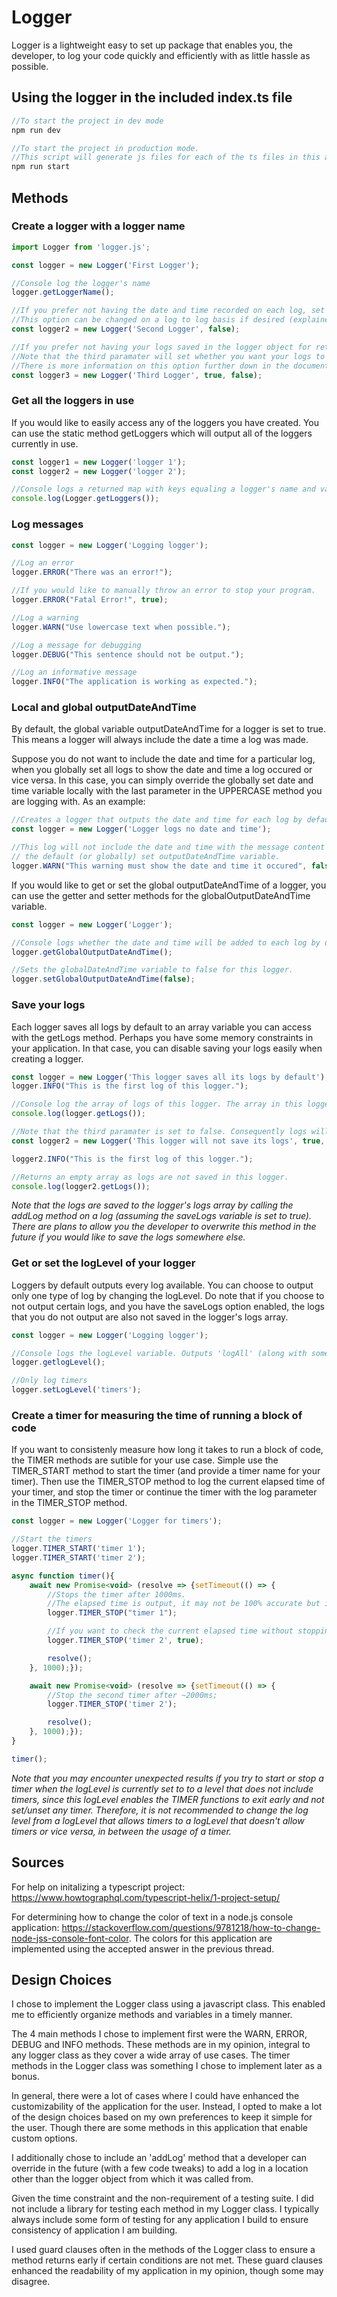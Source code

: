 # Logger

Logger is a lightweight easy to set up package that enables you, the developer, to log your code quickly and efficiently with as little hassle as possible.

## Using the logger in the included index.ts file
```javascript
//To start the project in dev mode
npm run dev

//To start the project in production mode. 
//This script will generate js files for each of the ts files in this application to be used for production.
npm run start

```

## Methods

### Create a logger with a logger name
```javascript
import Logger from 'logger.js';

const logger = new Logger('First Logger');

//Console log the logger's name
logger.getLoggerName();

//If you prefer not having the date and time recorded on each log, set the second parameter to false.
//This option can be changed on a log to log basis if desired (explained further down in the documentation).
const logger2 = new Logger('Second Logger', false);

//If you prefer not having your logs saved in the logger object for retrieval later.
//Note that the third paramater will set whether you want your logs to be saved.
//There is more information on this option further down in the documentation.
const logger3 = new Logger('Third Logger', true, false);
```

### Get all the loggers in use
If you would like to easily access any of the loggers you have created. You can use the static method getLoggers which will output all of the loggers currently in use.
```javascript
const logger1 = new Logger('logger 1');
const logger2 = new Logger('logger 2');

//Console logs a returned map with keys equaling a logger's name and values equaling the 'this' instance of a logger.
console.log(Logger.getLoggers());
```

### Log messages
```javascript
const logger = new Logger('Logging logger');

//Log an error
logger.ERROR("There was an error!");

//If you would like to manually throw an error to stop your program.
logger.ERROR("Fatal Error!", true);

//Log a warning
logger.WARN("Use lowercase text when possible.");

//Log a message for debugging
logger.DEBUG("This sentence should not be output.");

//Log an informative message
logger.INFO("The application is working as expected.");
```

### Local and global outputDateAndTime
By default, the global variable outputDateAndTime for a logger is set to true. This means a logger will always include the date a time a log was made.

Suppose you do not want to include the date and time for a particular log, when you globally set all logs to show the date and time a log occured or vice versa.
In this case, you can simply override the globally set date and time variable locally with the last parameter in the UPPERCASE method you are logging with. As an example:

```javascript
//Creates a logger that outputs the date and time for each log by default.
const logger = new Logger('Logger logs no date and time');

//This log will not include the date and time with the message content since it utilized the local outputDateAndTime parameter to override
// the default (or globally) set outputDateAndTime variable.
logger.WARN("This warning must show the date and time it occured", false);
```

If you would like to get or set the global outputDateAndTime of a logger, you can use the getter and setter methods for the globalOutputDateAndTime variable.

```javascript
const logger = new Logger('Logger');

//Console logs whether the date and time will be added to each log by default. The default is true.
logger.getGlobalOutputDateAndTime();

//Sets the globalDateAndTime variable to false for this logger.
logger.setGlobalOutputDateAndTime(false);
```

### Save your logs
Each logger saves all logs by default to an array variable you can access with the getLogs method.
Perhaps you have some memory constraints in your application. In that case, you can disable saving your logs easily when creating a logger.
```javascript
const logger = new Logger('This logger saves all its logs by default');
logger.INFO("This is the first log of this logger.");

//Console log the array of logs of this logger. The array in this logger will contain one log.
console.log(logger.getLogs());

//Note that the third paramater is set to false. Consequently logs will not be saved to the logger.
const logger2 = new Logger('This logger will not save its logs', true, false);

logger2.INFO("This is the first log of this logger.");

//Returns an empty array as logs are not saved in this logger.
console.log(logger2.getLogs());
```
*Note that the logs are saved to the logger's logs array by calling the addLog method on a log (assuming the saveLogs variable is set to true). 
There are plans to allow you the developer to overwrite this method in the future if you would like to save the logs somewhere else.*

### Get or set the logLevel of your logger
Loggers by default outputs every log available. You can choose to output only one type of log by changing the logLevel.
Do note that if you choose to not output certain logs, and you have the saveLogs option enabled, the logs that you do not output are also not saved in
the logger's logs array.

```javascript
const logger = new Logger('Logging logger');

//Console logs the logLevel variable. Outputs 'logAll' (along with some text) which is the default option.
logger.getlogLevel();

//Only log timers
logger.setLogLevel('timers');
```

### Create a timer for measuring the time of running a block of code
If you want to consistenly measure how long it takes to run a block of code, the TIMER methods are sutible for your use case.
Simple use the TIMER_START method to start the timer (and provide a timer name for your timer). Then use the TIMER_STOP method
to log the current elapsed time of your timer, and stop the timer or continue the timer with the log parameter in the TIMER_STOP method.

```javascript
const logger = new Logger('Logger for timers');

//Start the timers
logger.TIMER_START('timer 1');
logger.TIMER_START('timer 2');

async function timer(){
    await new Promise<void> (resolve => {setTimeout(() => {
        //Stops the timer after 1000ms.
        //The elapsed time is output, it may not be 100% accurate but it is a great estimate.
        logger.TIMER_STOP("timer 1");

        //If you want to check the current elapsed time without stopping a timer, set the 'log' parameter to true;
        logger.TIMER_STOP('timer 2', true);

        resolve();
    }, 1000);});

    await new Promise<void> (resolve => {setTimeout(() => {
        //Stop the second timer after ~2000ms;
        logger.TIMER_STOP('timer 2');

        resolve();
    }, 1000);});
}

timer();

```

*Note that you may encounter unexpected results if you try to start or stop a timer when the logLevel is currently set to to a level that does not include timers, since this logLevel
enables the TIMER functions to exit early and not set/unset any timer. 
Therefore, it is not recommended to change the log level from a logLevel that allows timers to a logLevel that doesn't allow timers or vice versa, in between the usage of a timer.*

## Sources
For help on initalizing a typescript project: https://www.howtographql.com/typescript-helix/1-project-setup/

For determining how to change the color of text in a node.js console application: 
https://stackoverflow.com/questions/9781218/how-to-change-node-jss-console-font-color.
The colors for this application are implemented using the accepted answer in the previous thread.

## Design Choices

I chose to implement the Logger class using a javascript class. This enabled me to efficiently organize methods and variables in a timely manner. 

The 4 main methods I chose to implement first were the WARN, ERROR, DEBUG and INFO methods. These methods are in my opinion, integral to any logger class 
as they cover a wide array of use cases. The timer methods in the Logger class was something I chose to implement later as a bonus.

In general, there were a lot of cases where I could have enhanced the customizability of the application for the user. Instead, I opted to make a lot of the design
choices based on my own preferences to keep it simple for the user. Though there are some methods in this application that enable custom options.

I additionally chose to include an 'addLog' method that a developer can override in the future (with a few code tweaks)
to add a log in a location other than the logger object from which it was called from.

Given the time constraint and the non-requirement of a testing suite. I did not include a library for testing each method in my Logger class. I typically always include some form
of testing for any application I build to ensure consistency of application I am building.

I used guard clauses often in the methods of the Logger class to ensure a method returns early if certain conditions are not met. 
These guard clauses enhanced the readability of my application in my opinion, though some may disagree.

